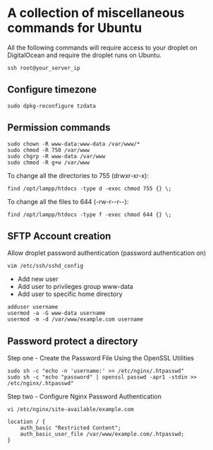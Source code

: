 # A collection of miscellaneous commands for Ubuntu

All the following commands will require access to your droplet on DigitalOcean and require the droplet runs on Ubuntu.

```
ssh root@your_server_ip
```

## Configure timezone

```
sudo dpkg-reconfigure tzdata
```

## Permission commands

```
sudo chown -R www-data:www-data /var/www/*
sudo chmod -R 750 /var/www
sudo chgrp -R www-data /var/www
sudo chmod -R g+w /var/www
```

To change all the directories to 755 (drwxr-xr-x):
```
find /opt/lampp/htdocs -type d -exec chmod 755 {} \;
```

To change all the files to 644 (-rw-r--r--):
```
find /opt/lampp/htdocs -type f -exec chmod 644 {} \;
```

## SFTP Account creation

Allow droplet password authentication (password authentication on)

```
vim /etc/ssh/sshd_config
```

* Add new user
* Add user to privileges group www-data
* Add user to specific home directory

```
adduser username
usermod -a -G www-data username
usermod -m -d /var/www/example.com username
```

## Password protect a directory

Step one - Create the Password File Using the OpenSSL Utilities

```
sudo sh -c "echo -n 'username:' >> /etc/nginx/.htpasswd"
sudo sh -c "echo "password" | openssl passwd -apr1 -stdin >> /etc/nginx/.htpasswd"
```

Step two - Configure Nginx Password Authentication

```
vi /etc/nginx/site-available/example.com

location / {
	auth_basic "Restricted Content";
	auth_basic_user_file /var/www/example.com/.htpasswd;
}
```
